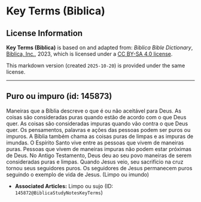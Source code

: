 # Key Terms (Biblica)

## License Information

**Key Terms (Biblica)** is based on and adapted from: _Biblica Bible Dictionary_, [Biblica, Inc.](https://www.biblica.com/), 2023, which is licensed under a [CC BY-SA 4.0 license](https://creativecommons.org/licenses/by-sa/4.0/legalcode.en).

This markdown version (created `2025-10-20`) is provided under the same license.



--------------------------------

## Puro ou impuro (id: 145873)

Maneiras que a Bíblia descreve o que é ou não aceitável para Deus. As coisas são consideradas puras quando estão de acordo com o que Deus quer. As coisas são consideradas impuras quando vão contra o que Deus quer. Os pensamentos, palavras e ações das pessoas podem ser puros ou impuros. A Bíblia também chama as coisas puras de limpas e as impuras de imundas. O Espírito Santo vive entre as pessoas que vivem de maneiras puras. Pessoas que vivem de maneiras impuras não podem estar próximas de Deus. No Antigo Testamento, Deus deu ao seu povo maneiras de serem consideradas puras e limpas. Quando Jesus veio, seu sacrifício na cruz tornou seus seguidores puros. Os seguidores de Jesus permanecem puros seguindo o exemplo de vida de Jesus. (Limpo ou imundo)

* **Associated Articles:** Limpo ou sujo (ID: `145872@BiblicaStudyNotesKeyTerms`)

